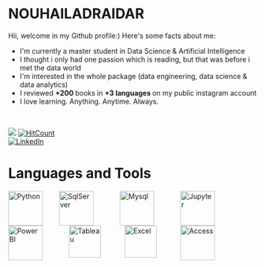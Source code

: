# NOUHAILADRAIDAR

Hii, welcome in my Github profile:)
Here's some facts about me:
- I'm currently a master student in Data Science & Artificial Intelligence
- I thought i only had one passion which is reading, but that was before i met the data world
- I'm interested in the whole package (data engineering, data science & data analytics)
- I reviewed <b> +200 </b> books in <b> +3 languages </b> on my public instagram account
- I love learning. Anything. Anytime. Always.
</br>

![](https://komarev.com/ghpvc/?username=nouhailadr&color=ff69b4&style=flat-square)
[![HitCount](https://hits.dwyl.com/nouhailadr/NOUHAILADRAIDAR.svg?style=flat-square)](http://hits.dwyl.com/nouhailadr/NOUHAILADRAIDAR)
<br/> 
[![LinkedIn](https://img.shields.io/badge/linkedin-%230077B5.svg?style=for-the-badge&logo=linkedin&logoColor=white)](https://www.linkedin.com/in/nouhaila-draidar-502883200/)


# Languages and Tools 

<img align='left' alt='Python' width='70px' style='padding-right : 30px;' src='https://cdn.jsdelivr.net/gh/devicons/devicon/icons/python/python-original.svg' />
<img align='left' alt='SqlServer' width='70px' style='padding-right : 50px;'src="https://uxwing.com/wp-content/themes/uxwing/download/brands-and-social-media/sql-server-icon.png" />
<img align='left' alt='Mysql' width='70px' style='padding-right : 50px;'src="https://cdn.jsdelivr.net/gh/devicons/devicon/icons/mysql/mysql-original-wordmark.svg"/>
<img align='left' alt='Jupyter' width='70px' style='padding-right : 50px;' src="https://cdn.jsdelivr.net/gh/devicons/devicon/icons/jupyter/jupyter-original-wordmark.svg" />
<img align='left' alt='PowerBI' width='70px' style='padding-right : 50px;'src="https://quickbi.io/wp-content/uploads/2021/12/PowerBI-logo-376x376-1.png"/>
<img align='left' alt='Tableau' width='65px' style='padding-right : 45px;'src="https://cdn.shopify.com/s/files/1/0669/9866/5492/files/logo-product-tableau-icon-color.png?v=1666881264&width=1024"/>
<img align='left' alt='Excel' width='65px' style='padding-right : 45px;'src="https://www.shareicon.net/data/512x512/2016/06/23/614099_excel_512x512.png"/>
<img align='left' alt='Access' width='70px' style='padding-right : 50px;'src="https://images.freeimages.com/fic/images/icons/2795/office_2013_hd/2000/access.png"/>
<br/>   

<br/>
